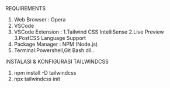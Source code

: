 REQUIREMENTS
1. Web Browser : Opera
2. VSCode
3. VSCode Extension : 1.Tailwind CSS IntelliSense 2.Live Preview 3.PostCSS Language Support
4. Package Manager : NPM (Node.js)
5. Terminal:Powershell,Git Bash dll..



INSTALASI & KONFIGURASI TAILWINDCSS
1. npm install -D tailwindcss
2. npx tailwindcss init
